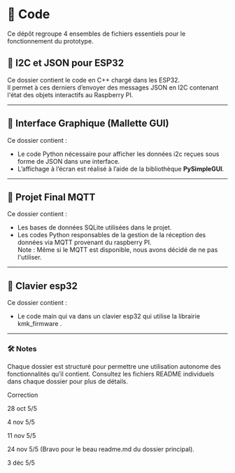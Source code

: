 # 📂 Code

Ce dépôt regroupe 4 ensembles de fichiers essentiels pour le fonctionnement du prototype. 

## 📂 I2C et JSON pour ESP32  
Ce dossier contient le code en C++ chargé dans les ESP32.  
Il permet à ces derniers d’envoyer des messages JSON en I2C contenant l'état des objets interactifs au Raspberry PI.  

---

## 📂 Interface Graphique (Mallette GUI)  
Ce dossier contient :
- Le code Python nécessaire pour afficher les données i2c reçues sous forme de JSON dans une interface.  
- L’affichage à l’écran est réalisé à l’aide de la bibliothèque **PySimpleGUI**. 

---

## 📂 Projet Final MQTT  
Ce dossier contient :  
- Les bases de données SQLite utilisées dans le projet.  
- Les codes Python responsables de la gestion de la réception des données via MQTT provenant du raspberry PI.  
Note : Même si le MQTT est disponible, nous avons décidé de ne pas l'utiliser.

---

## 📂 Clavier esp32
Ce dossier contient :  
- Le code main qui va dans un clavier esp32 qui utilise la librairie kmk_firmware .  

---

### 🛠️ Notes
Chaque dossier est structuré pour permettre une utilisation autonome des fonctionnalités qu’il contient. Consultez les fichiers README individuels dans chaque dossier pour plus de détails.

Correction

28 oct 5/5 


4 nov 5/5

11 nov 5/5 

24 nov 5/5 (Bravo pour le beau readme.md du dossier principal).

3 déc 5/5 
